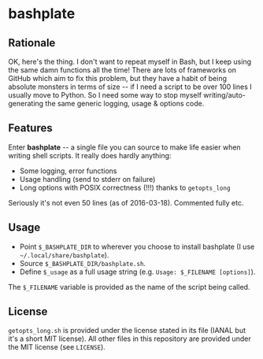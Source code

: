 bashplate
=========

Rationale
---------

OK, here's the thing. I don't want to repeat myself in Bash, but I keep using
the same damn functions all the time! There are lots of frameworks on GitHub
which aim to fix this problem, but they have a habit of being absolute monsters
in terms of size -- if I need a script to be over 100 lines I usually move to
Python. So I need some way to stop myself writing/auto-generating the same
generic logging, usage & options code.


Features
--------

Enter **bashplate** -- a single file you can source to make life easier when
writing shell scripts. It really does hardly anything:

  * Some logging, error functions
  * Usage handling (send to stderr on failure)
  * Long options with POSIX correctness (!!!) thanks to `getopts_long`

Seriously it's not even 50 lines (as of 2016-03-18). Commented fully etc.


Usage
-----

  * Point `$_BASHPLATE_DIR` to wherever you choose to install bashplate (I use
    `~/.local/share/bashplate`).
  * Source `$_BASHPLATE_DIR/bashplate.sh`.
  * Define `$_usage` as a full usage string (e.g. `Usage: $_FILENAME
    [options]`).

The `$_FILENAME` variable is provided as the name of the script being called.


License
-------

`getopts_long.sh` is provided under the license stated in its file (IANAL but
it's a short MIT license). All other files in this repository are provided under
the MIT license (see `LICENSE`).
